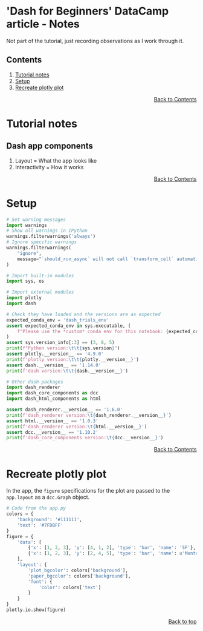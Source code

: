 # 'Dash for Beginners' DataCamp article - Notes
Not part of the tutorial, just recording observations as I work through it.

## Contents
<!-- This contents is kept up to date *manually* -->
1. [Tutorial notes](#Tutorial-notes)
1. [Setup](#Setup)
1. [Recreate plotly plot](#Recreate-plotly-plot)


<div align="right"><a href="#Contents">Back to Contents</a></div>

# Tutorial notes
## Dash app components
1. Layout = What the app looks like
1. Interactivity = How it works


<div align="right"><a href="#Contents">Back to Contents</a></div>

# Setup

```python
# Set warning messages
import warnings
# Show all warnings in IPython
warnings.filterwarnings('always')
# Ignore specific warnings
warnings.filterwarnings(
    "ignore",
    message="`should_run_async` will not call `transform_cell` automatically in the future"
)
```

```python
# Import built-in modules
import sys, os

# Import external modules
import plotly
import dash

# Check they have loaded and the versions are as expected
expected_conda_env = 'dash_trials_env'
assert expected_conda_env in sys.executable, (
    f"Please use the *custom* conda env for this notebook: {expected_conda_env}"
)
assert sys.version_info[:3] == (3, 8, 5)
print(f"Python version:\t\t{sys.version}")
assert plotly.__version__ == '4.9.0'
print(f'plotly version:\t\t{plotly.__version__}')
assert dash.__version__ == '1.14.0'
print(f'dash version:\t\t{dash.__version__}')
```

```python
# Other dash packages
import dash_renderer
import dash_core_components as dcc
import dash_html_components as html

assert dash_renderer.__version__ == '1.6.0'
print(f'dash_renderer version:\t{dash_renderer.__version__}')
assert html.__version__ == '1.0.3'
print(f'dash_renderer version:\t{html.__version__}')
assert dcc.__version__ == '1.10.2'
print(f'dash_core_components version:\t{dcc.__version__}')
```

<div align="right"><a href="#Contents">Back to Contents</a></div>

# Recreate plotly plot
In the app, the `figure` specifications for the plot are passed to the `app.layout` as a `dcc.Graph` object.

```python
# Code from the app.py
colors = {
    'background': '#111111',
    'text': '#7FDBFF'
}
figure = {
    'data': [
        {'x': [1, 2, 3], 'y': [4, 1, 2], 'type': 'bar', 'name': 'SF'},
        {'x': [1, 2, 3], 'y': [2, 4, 5], 'type': 'bar', 'name': u'Montréal'},
    ],
    'layout': {
        'plot_bgcolor': colors['background'],
        'paper_bgcolor': colors['background'],
        'font': {
            'color': colors['text']
        }
    }
}
plotly.io.show(figure)
```

<div align="right"><a href="#contents">Back to top</a></div>
